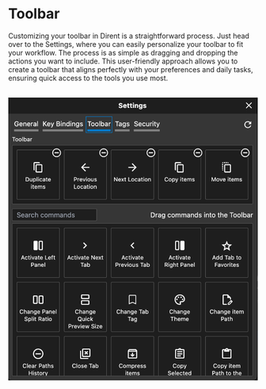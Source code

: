 # Toolbar

Customizing your toolbar in Dirent is a straightforward process. Just head over to the Settings, where you can easily personalize your toolbar to fit your workflow. The process is as simple as dragging and dropping the actions you want to include. This user-friendly approach allows you to create a toolbar that aligns perfectly with your preferences and daily tasks, ensuring quick access to the tools you use most.

\
<img src="../.gitbook/assets/CleanShot 2023-12-20 at 23.14.25@2x.png" alt="" data-size="original">


